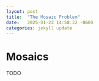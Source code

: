 ```yaml
---
layout: post
title:  "The Mosaic Problem"
date:   2025-01-23 14:58:32 -0600
categories: jekyll update
---
```


# Mosaics

TODO


